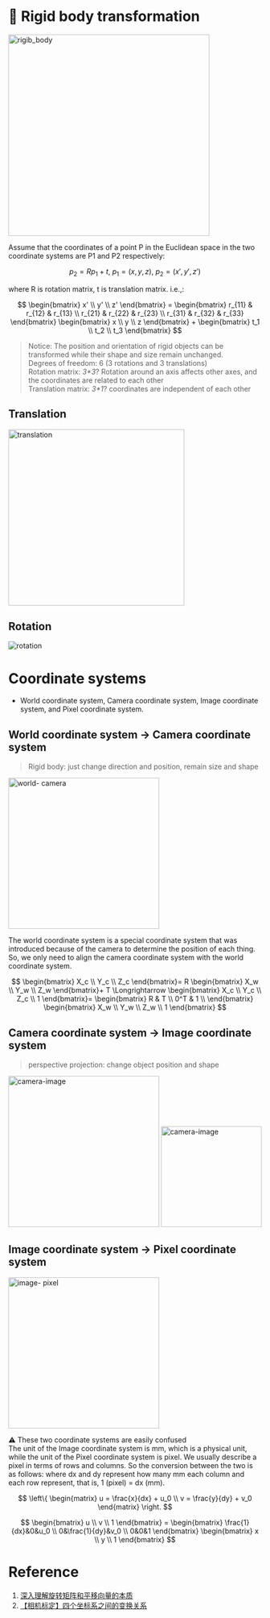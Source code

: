 # :star2: Rigid body transformation
<img src="https://github.com/elleryw0518/MVS/assets/101634608/6acf03ea-423c-4f51-acd6-a9601b1736a3" alt="rigib_body" width="400px">  

Assume that the coordinates of a point P in the Euclidean space in the two coordinate systems are P1 and P2 respectively:  

$$
p_2 = R p_1 + t,\ p_1=(x, y, z),\ p_2=(x', y', z') 
$$  

where R is rotation matrix, t is translation matrix.
i.e.,:  

$$
\begin{bmatrix}
x' \\
y' \\
z'
\end{bmatrix} =
\begin{bmatrix}
r_{11} & r_{12} & r_{13} \\
r_{21} & r_{22} & r_{23} \\
r_{31} & r_{32} & r_{33}
\end{bmatrix}
\begin{bmatrix}
x \\
y \\
z
\end{bmatrix} +
\begin{bmatrix}
t_1 \\
t_2 \\
t_3
\end{bmatrix}
$$  
> Notice: The position and orientation of rigid objects can be transformed while their shape and size remain unchanged.  
Degrees of freedom: 6 (3 rotations and 3 translations)  
Rotation matrix: _3*3_? Rotation around an axis affects other axes, and the coordinates are related to each other  
Translation matrix: _3*1_? coordinates are independent of each other  
## Translation

<img src="https://github.com/elleryw0518/MVS/assets/101634608/03f8c570-cc81-496e-bd01-9a9adbb730ec" alt="translation" width="350px">  

## Rotation

![rotation](https://github.com/elleryw0518/MVS/assets/101634608/d885560e-3a30-43e9-8379-11204747e3cf)  

# Coordinate systems
- World coordinate system, Camera coordinate system, Image coordinate system, and Pixel coordinate system.
## World coordinate system -> Camera coordinate system
> Rigid body: just change direction and position, remain size and shape

<img src="https://github.com/elleryw0518/MVS/assets/101634608/9737703f-520c-4dcd-9366-4e235df499ae" alt="world- camera" width="300px">  

The world coordinate system is a special coordinate system that was introduced because of the camera to determine the position of each thing. So, we only need to align the camera coordinate system with the world coordinate system.  

$$
\begin{bmatrix}
X_c \\
Y_c \\
Z_c
\end{bmatrix}=
R
\begin{bmatrix}
X_w \\
Y_w \\
Z_w
\end{bmatrix}+
T \Longrightarrow 
\begin{bmatrix}
X_c \\
Y_c \\
Z_c \\
1
\end{bmatrix}=
\begin{bmatrix}
R & T \\
0^T & 1 \\
\end{bmatrix}
\begin{bmatrix}
X_w \\
Y_w \\
Z_w \\
1
\end{bmatrix}
$$  

## Camera coordinate system -> Image coordinate system
> perspective projection: change object position and shape

<img src="https://github.com/elleryw0518/MVS/assets/101634608/40e405ec-e0df-4ba7-9dde-14a3e5e5b888" alt="camera-image" width="300px">
  
<img src="https://github.com/elleryw0518/MVS/assets/101634608/db76c20c-5947-46f0-850e-9ec83c9e0592" alt="camera-image" width="200px">    

## Image coordinate system -> Pixel coordinate system

<img src="https://github.com/elleryw0518/MVS/assets/101634608/7c5817db-7ce3-46c9-a776-f03773c7fef9" alt="image- pixel" width="300px">  


:warning: These two coordinate systems are easily confused  
The unit of the Image coordinate system is mm, which is a physical unit, while the unit of the Pixel coordinate system is pixel. We usually describe a pixel in terms of rows and columns. So the conversion between the two is as follows: where dx and dy represent how many mm each column and each row represent, that is, 1 (pixel) = dx (mm).  

$$
\left\{
\begin{matrix}
u = \frac{x}{dx} + u_0 
\\
v = \frac{y}{dy} + v_0
\end{matrix}
\right.
$$

$$
\begin{bmatrix}
u \\
v \\
1
\end{bmatrix} = 
\begin{bmatrix}
\frac{1}{dx}&0&u_0 \\
0&\frac{1}{dy}&v_0 \\
0&0&1
\end{bmatrix} 
\begin{bmatrix}
x \\
y \\
1
\end{bmatrix}
$$


# Reference
1. [深入理解旋转矩阵和平移向量的本质](https://zhuanlan.zhihu.com/p/141597984)
2. [【相机标定】四个坐标系之间的变换关系](https://cloud.tencent.com/developer/article/1820935)
